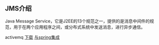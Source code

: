 ## JMS介绍

Java Message Service，它是J2EE的13个规范之一，提供的是消息中间件的规范，用于在两个应用程序之间，或分布式系统中发送消息，进行异步通信。

activemq [下载](http://activemq.apache.org/overview.html)   [与spring集成](http://activemq.apache.org/spring-support.html) 